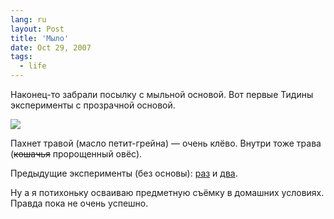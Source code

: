 ```yaml
---
lang: ru
layout: Post
title: 'Мыло'
date: Oct 29, 2007
tags:
  - life
---
```


Наконец-то забрали посылку с мыльной основой. Вот первые Тидины эксперименты с прозрачной основой.

![](/images/blog/sapegin-artem-20d-2007-10-28-449-4917.jpg)

Пахнет травой (масло петит-грейна) — очень клёво. Внутри тоже трава (~~кошачья~~ пророщенный овёс).

Предыдущие эксперименты (без основы): [раз](http://airve.livejournal.com/507252.html) и [два](http://airve.livejournal.com/507612.html).

Ну а я потихоньку осваиваю предметную съёмку в домашних условиях. Правда пока не очень успешно.
